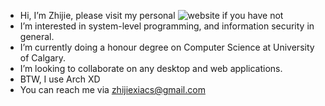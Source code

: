 - Hi, I’m Zhijie, please visit my personal ![website](https://www.zhijiexia.dev) if you have not
- I’m interested in system-level programming, and information security in general. 
- I’m currently doing a honour degree on Computer Science at University of Calgary.
- I’m looking to collaborate on any desktop and web applications.
- BTW, I use Arch XD
- You can reach me via zhijiexiacs@gmail.com

<!---
zhijie-os/zhijie-os is a ✨ special ✨ repository because its `README.md` (this file) appears on your GitHub profile.
You can click the Preview link to take a look at your changes.
--->

